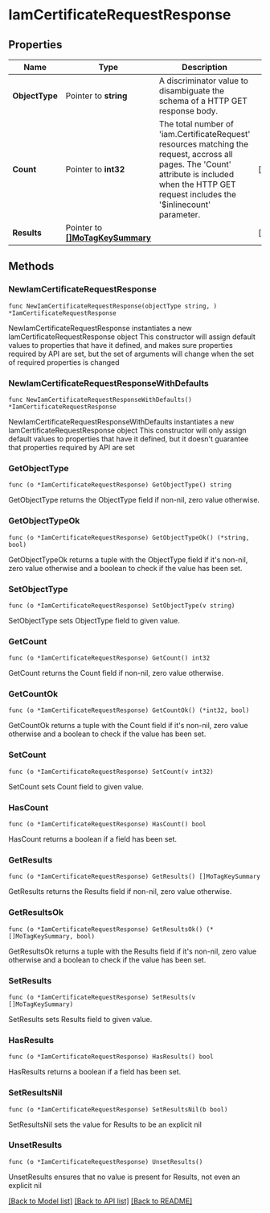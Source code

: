 # IamCertificateRequestResponse

## Properties

Name | Type | Description | Notes
------------ | ------------- | ------------- | -------------
**ObjectType** | Pointer to **string** | A discriminator value to disambiguate the schema of a HTTP GET response body. | 
**Count** | Pointer to **int32** | The total number of &#39;iam.CertificateRequest&#39; resources matching the request, accross all pages. The &#39;Count&#39; attribute is included when the HTTP GET request includes the &#39;$inlinecount&#39; parameter. | [optional] 
**Results** | Pointer to [**[]MoTagKeySummary**](mo.TagKeySummary.md) |  | [optional] 

## Methods

### NewIamCertificateRequestResponse

`func NewIamCertificateRequestResponse(objectType string, ) *IamCertificateRequestResponse`

NewIamCertificateRequestResponse instantiates a new IamCertificateRequestResponse object
This constructor will assign default values to properties that have it defined,
and makes sure properties required by API are set, but the set of arguments
will change when the set of required properties is changed

### NewIamCertificateRequestResponseWithDefaults

`func NewIamCertificateRequestResponseWithDefaults() *IamCertificateRequestResponse`

NewIamCertificateRequestResponseWithDefaults instantiates a new IamCertificateRequestResponse object
This constructor will only assign default values to properties that have it defined,
but it doesn't guarantee that properties required by API are set

### GetObjectType

`func (o *IamCertificateRequestResponse) GetObjectType() string`

GetObjectType returns the ObjectType field if non-nil, zero value otherwise.

### GetObjectTypeOk

`func (o *IamCertificateRequestResponse) GetObjectTypeOk() (*string, bool)`

GetObjectTypeOk returns a tuple with the ObjectType field if it's non-nil, zero value otherwise
and a boolean to check if the value has been set.

### SetObjectType

`func (o *IamCertificateRequestResponse) SetObjectType(v string)`

SetObjectType sets ObjectType field to given value.


### GetCount

`func (o *IamCertificateRequestResponse) GetCount() int32`

GetCount returns the Count field if non-nil, zero value otherwise.

### GetCountOk

`func (o *IamCertificateRequestResponse) GetCountOk() (*int32, bool)`

GetCountOk returns a tuple with the Count field if it's non-nil, zero value otherwise
and a boolean to check if the value has been set.

### SetCount

`func (o *IamCertificateRequestResponse) SetCount(v int32)`

SetCount sets Count field to given value.

### HasCount

`func (o *IamCertificateRequestResponse) HasCount() bool`

HasCount returns a boolean if a field has been set.

### GetResults

`func (o *IamCertificateRequestResponse) GetResults() []MoTagKeySummary`

GetResults returns the Results field if non-nil, zero value otherwise.

### GetResultsOk

`func (o *IamCertificateRequestResponse) GetResultsOk() (*[]MoTagKeySummary, bool)`

GetResultsOk returns a tuple with the Results field if it's non-nil, zero value otherwise
and a boolean to check if the value has been set.

### SetResults

`func (o *IamCertificateRequestResponse) SetResults(v []MoTagKeySummary)`

SetResults sets Results field to given value.

### HasResults

`func (o *IamCertificateRequestResponse) HasResults() bool`

HasResults returns a boolean if a field has been set.

### SetResultsNil

`func (o *IamCertificateRequestResponse) SetResultsNil(b bool)`

 SetResultsNil sets the value for Results to be an explicit nil

### UnsetResults
`func (o *IamCertificateRequestResponse) UnsetResults()`

UnsetResults ensures that no value is present for Results, not even an explicit nil

[[Back to Model list]](../README.md#documentation-for-models) [[Back to API list]](../README.md#documentation-for-api-endpoints) [[Back to README]](../README.md)


